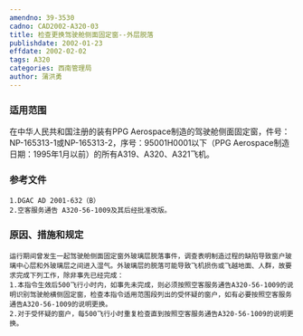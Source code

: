 ```yaml
---
amendno: 39-3530
cadno: CAD2002-A320-03
title: 检查更换驾驶舱侧面固定窗--外层脱落
publishdate: 2002-01-23
effdate: 2002-02-02
tags: A320
categories: 西南管理局
author: 蒲洪勇
---
```


### 适用范围 
在中华人民共和国注册的装有PPG Aerospace制造的驾驶舱侧面固定窗，件号：NP-165313-1或NP-165313-2，序号：95001H0001以下（PPG Aerospace制造日期：1995年1月以前）的所有A319、A320、A321飞机。

<!--more-->
### 参考文件
    1.DGAC AD 2001-632（B）
    2.空客服务通告 A320-56-1009及其后经批准改版。

### 原因、措施和规定 
    运行期间曾发生一起驾驶舱侧面固定窗外玻璃层脱落事件，调查表明制造过程的缺陷导致窗户玻璃中心层和外玻璃层之间进入湿气。外玻璃层的脱落可能导致飞机损伤或飞越地面、人群，故要求完成下列工作，除非事先已经完成： 
    1.本指令生效后500飞行小时内，如事先未完成，则必须按照空客服务通告A320-56-1009的说明识别驾驶舱横侧固定窗，检查本指令适用范围段列出的受怀疑的窗户，如有必要按照空客服务通告A320-56-1009的说明更换。 
    2.对于受怀疑的窗户，每500飞行小时重复检查直到按照空客服务通告A320-56-1009的说明更换。

  
